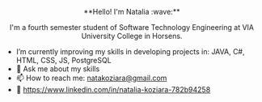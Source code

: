<p align="center">**Hello! I'm Natalia :wave:**</p>

<p align="center">I'm a fourth semester student of Software Technology Engineering at VIA University College in Horsens.</p>

- I’m currently improving my skills in developing projects in: JAVA, C#, HTML, CSS, JS, PostgreSQL
- 💬 Ask me about my skills
- 📫 How to reach me: natakoziara@gmail.com
- :link: https://www.linkedin.com/in/natalia-koziara-782b94258

